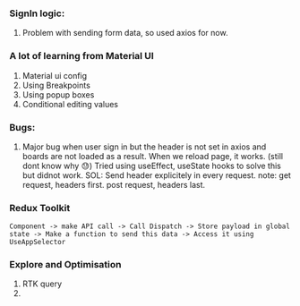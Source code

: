### SignIn logic:
1) Problem with sending form data, so used axios for now.

### A lot of learning from Material UI
1) Material ui config
2) Using Breakpoints
3) Using popup boxes
4) Conditional editing values

### Bugs: 
1) Major bug when user sign in but the header is not set in axios and boards are not loaded as a result. When we reload page, it works. (still dont know why 😓)
    Tried using useEffect, useState hooks to solve this but didnot work.
        SOL: Send header explicitely in every request. 
         note: get request, headers first.
               post request, headers last.


### Redux Toolkit

    Component -> make API call -> Call Dispatch -> Store payload in global state -> Make a function to send this data -> Access it using UseAppSelector

### Explore and Optimisation
1) RTK query
2) 
